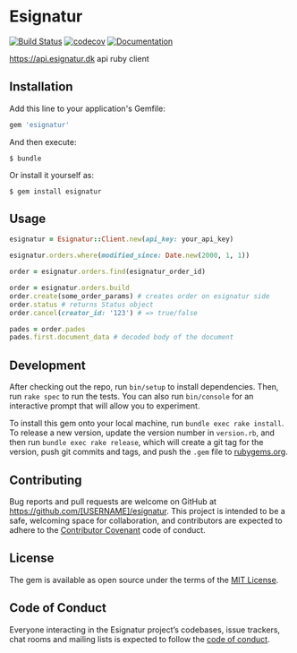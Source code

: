 # Esignatur


[![Build Status](https://travis-ci.org/samesystem/esignatur.svg?branch=master)](https://travis-ci.org/samesystem/esignatur)
[![codecov](https://codecov.io/gh/samesystem/esignatur/branch/master/graph/badge.svg)](https://codecov.io/gh/samesystem/esignatur)
[![Documentation](https://readthedocs.org/projects/ansicolortags/badge/?version=latest)](https://samesystem.github.io/esignatur)

https://api.esignatur.dk api ruby client

## Installation

Add this line to your application's Gemfile:

```ruby
gem 'esignatur'
```

And then execute:

    $ bundle

Or install it yourself as:

    $ gem install esignatur

## Usage

```ruby
esignatur = Esignatur::Client.new(api_key: your_api_key)

esignatur.orders.where(modified_since: Date.new(2000, 1, 1))

order = esignatur.orders.find(esignatur_order_id)

order = esignatur.orders.build
order.create(some_order_params) # creates order on esignatur side
order.status # returns Status object
order.cancel(creator_id: '123') # => true/false

pades = order.pades
pades.first.document_data # decoded body of the document
```

## Development

After checking out the repo, run `bin/setup` to install dependencies. Then, run `rake spec` to run the tests. You can also run `bin/console` for an interactive prompt that will allow you to experiment.

To install this gem onto your local machine, run `bundle exec rake install`. To release a new version, update the version number in `version.rb`, and then run `bundle exec rake release`, which will create a git tag for the version, push git commits and tags, and push the `.gem` file to [rubygems.org](https://rubygems.org).

## Contributing

Bug reports and pull requests are welcome on GitHub at https://github.com/[USERNAME]/esignatur. This project is intended to be a safe, welcoming space for collaboration, and contributors are expected to adhere to the [Contributor Covenant](http://contributor-covenant.org) code of conduct.

## License

The gem is available as open source under the terms of the [MIT License](https://opensource.org/licenses/MIT).

## Code of Conduct

Everyone interacting in the Esignatur project’s codebases, issue trackers, chat rooms and mailing lists is expected to follow the [code of conduct](https://github.com/[USERNAME]/esignatur/blob/master/CODE_OF_CONDUCT.md).
